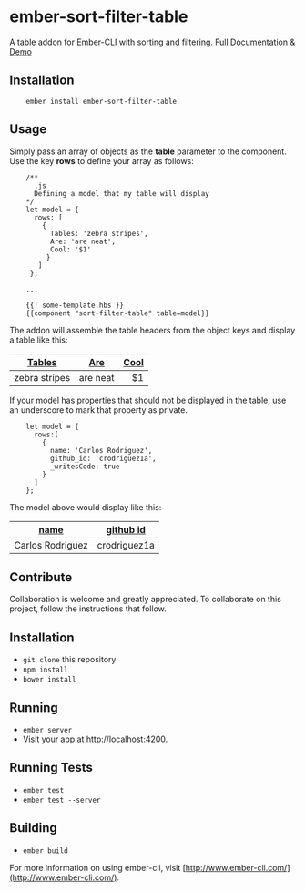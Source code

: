# ember-sort-filter-table

A table addon for Ember-CLI with sorting and filtering. [Full Documentation & Demo](http://demos.evolutionaryapps.com/EmberSortFilterTable/)

## Installation
		ember install ember-sort-filter-table

## Usage

Simply pass an array of objects as the **table** parameter to the component. Use the key **rows** to define your array as follows:

		/**
		  .js
		  Defining a model that my table will display
		*/
		let model = {
		  rows: [
		    {
		      Tables: 'zebra stripes',
		      Are: 'are neat',
		      Cool: '$1'
		     }
		   ]
		 };		 

		...

		{{! some-template.hbs }}
		{{component "sort-filter-table" table=model}}

The addon will assemble the table headers from the object keys and display a table like this:

| [Tables](#)        | [Are](#)           | [Cool](#) |
| ------------- |:-------------:| -----:|
| zebra stripes | are neat      |    $1 |

If your model has properties that should not be displayed in the table, use an underscore to mark that property as private.

		let model = {
		  rows:[
		    {
		      name: 'Carlos Rodriguez',
		      github_id: 'crodriguez1a',
		      _writesCode: true
		    }
		  ]
		};

The model above would display like this:

| [name](#)        | [github id](#)           |
| ------------- |:-------------:|
| Carlos Rodriguez | crodriguez1a      |

## Contribute
Collaboration is welcome and greatly appreciated. To collaborate on this project, follow the instructions that follow.

## Installation

* `git clone` this repository
* `npm install`
* `bower install`

## Running

* `ember server`
* Visit your app at http://localhost:4200.

## Running Tests

* `ember test`
* `ember test --server`

## Building

* `ember build`

For more information on using ember-cli, visit [http://www.ember-cli.com/](http://www.ember-cli.com/).
